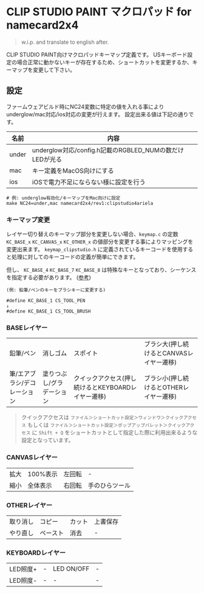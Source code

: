 # CLIP STUDIO PAINT マクロパッド for namecard2x4

> w.i.p. and translate to english after.

CLIP STUDIO PAINT向けマクロパッドキーマップ定義です。
USキーボード設定の場合正常に動かないキーが存在するため、ショートカットを変更するか、キーマップを変更して下さい。

## 設定
ファームウェアビルド時にNC24変数に特定の値を入れる事によりunderglow/mac対応/ios対応の変更が行えます。
設定出来る値は下記の通りです。

| 名前 | 内容 |
|------|------|
| under | underglow対応/config.h記載のRGBLED_NUMの数だけLEDが光る |
| mac   | キー定義をMacOS向けにする |
| ios   | iOSで電力不足にならない様に設定を行う |

```
# 例: underglow有効化/キーマップをMac向けに設定
make NC24=under,mac namecard2x4/rev1:clipstudio4ariela
```

### キーマップ変更
レイヤー切り替えのキーマップ部分を変更しない場合、`keymap.c` の定数 `KC_BASE_x` `KC_CANVAS_x` `KC_OTHER_x` の値部分を変更する事によりマッピングを変更出来ます。
`keymap_clipstudio.h` に定義されているキーコードを使用すると処理に対してのキーコードの定義が簡単にできます。

但し、 `KC_BASE_4` `KC_BASE_7` `KC_BASE_8` は特殊なキーとなっており、シーケンスを指定する必要があります。 ([参考](https://docs.qmk.fm/#/feature_macros))

```
(例: 鉛筆/ペンのキーをブラシキーに変更する)

#define KC_BASE_1 CS_TOOL_PEN
↓
#define KC_BASE_1 CS_TOOL_BRUSH
```

### BASEレイヤー

|||||
|---|---|---|---|
| 鉛筆/ペン | 消しゴム | スポイト | ブラシ大(押し続けるとCANVASレイヤー遷移) |
| 筆/エアブラシ/デコレーション | 塗りつぶし/グラデーション | クイックアクセス(押し続けるとKEYBOARDレイヤー遷移) |ブラシ小(押し続けるとOTHERレイヤー遷移) |

> クイックアクセスは `ファイル＞ショートカット設定＞ウィンドウ＞クイックアクセス` もしくは `ファイル＞ショートカット設定＞ポップアップパレット＞クイックアクセス` に `Shift + Q` をショートカットとして指定した際に利用出来るような設定となっています。

### CANVASレイヤー

|||||
|---|---|---|---|
| 拡大 | 100%表示 | 左回転 | - |
| 縮小 | 全体表示 | 右回転 | 手のひらツール |

### OTHERレイヤー

|||||
|---|---|---|---|
| 取り消し | コピー | カット | 上書保存 |
| やり直し | ペースト | 消去 | - |

### KEYBOARDレイヤー

|||||
|---|---|---|---|
| LED照度+ | - | LED ON/OFF | - |
| LED照度- | - | - | - |
